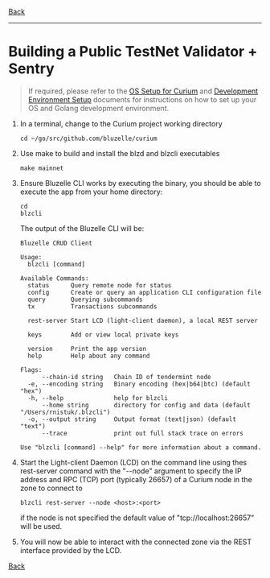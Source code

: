 [Back](../../README.md)
***

Building a Public TestNet Validator + Sentry
============================================

>If required, please refer to the [OS Setup for Curium](../setup/os.md) and 
[Development Environment Setup](../setup/devenv.md) documents for 
instructions on how to set up your OS and Golang development environment.


1.  In a terminal, change to the Curium project working directory

        cd ~/go/src/github.com/bluzelle/curium
 
2.  Use make to build and install the blzd and blzcli executables

        make mainnet
 
3.  Ensure Bluzelle CLI works by executing the binary, you should 
    be able to execute the app from your home directory:

        cd
        blzcli
        
    The output of the Bluzelle CLI will be:

        Bluzelle CRUD Client
        
        Usage:
          blzcli [command]

        Available Commands:
          status      Query remote node for status
          config      Create or query an application CLI configuration file
          query       Querying subcommands
          tx          Transactions subcommands
        
          rest-server Start LCD (light-client daemon), a local REST server
        
          keys        Add or view local private keys
        
          version     Print the app version
          help        Help about any command
        
        Flags:
              --chain-id string   Chain ID of tendermint node
          -e, --encoding string   Binary encoding (hex|b64|btc) (default "hex")
          -h, --help              help for blzcli
              --home string       directory for config and data (default "/Users/rnistuk/.blzcli")
          -o, --output string     Output format (text|json) (default "text")
              --trace             print out full stack trace on errors

        Use "blzcli [command] --help" for more information about a command.

4.  Start the Light-client Daemon (LCD) on the command line using thes 
    rest-server command with the "--node" argument to specify the IP address and RPC (TCP) port (typically 26657) of 
    a Curium node in the zone to connect to

        blzcli rest-server --node <host>:<port>
    
    if the node is not specified the default value of  "tcp://localhost:26657"
    will be used.

5.  You will now be able to interact with the connected zone via the REST 
    interface provided by the LCD.

[Back](../../README.md)
